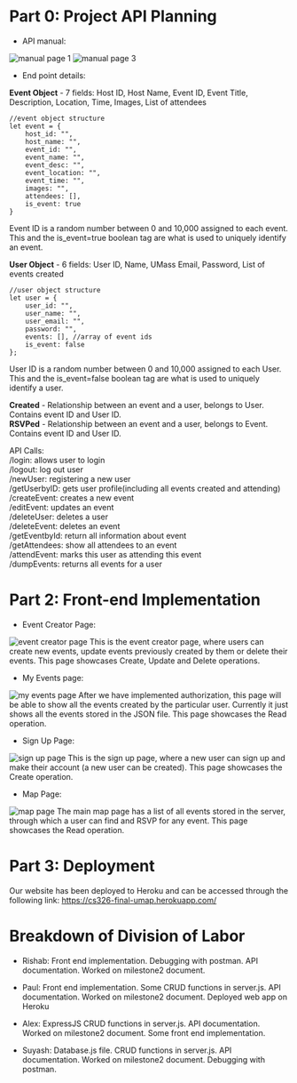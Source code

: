 # Part 0: Project API Planning
- API manual:

![manual page 1](images/APIdetails-1.png)
![manual page 3](images/APIdetails-2.png)

- End point details:

**Event Object** - 7 fields: Host ID, Host Name, Event ID, Event Title, Description, Location, Time, Images, List of attendees  
```
//event object structure  
let event = {  
    host_id: "",  
    host_name: "",
    event_id: "",  
    event_name: "",  
    event_desc: "",  
    event_location: "",  
    event_time: "",  
    images: "",  
    attendees: [],  
    is_event: true  
}  
```
Event ID is a random number between 0 and 10,000 assigned to each event. This and the is_event=true boolean tag are what is used to uniquely identify an event.

**User Object** - 6 fields: User ID, Name, UMass Email, Password, List of events created  
```
//user object structure
let user = {
    user_id: "",
    user_name: "",
    user_email: "",
    password: "",
    events: [], //array of event ids
    is_event: false
};
```
User ID is a random number between 0 and 10,000 assigned to each User. This and the is_event=false boolean tag are what is used to uniquely identify a user.

**Created** - Relationship between an event and a user, belongs to User. Contains event ID and User ID.  
**RSVPed** - Relationship between an event and a user, belongs to Event. Contains event ID and User ID.  


API Calls:  
/login: allows user to login  
/logout: log out user  
/newUser: registering a new user  
/getUserbyID: gets user profile(including all events created and attending)  
/createEvent: creates a new event  
/editEvent: updates an event  
/deleteUser: deletes a user  
/deleteEvent: deletes an event  
/getEventbyId: return all information about event  
/getAttendees: show all attendees to an event  
/attendEvent: marks this user as attending this event  
/dumpEvents: returns all events for a user  

# Part 2: Front-end Implementation

- Event Creator Page:

![event creator page](images/md2createEvent.png)
This is the event creator page, where users can create new events, update events previously created by them or delete their events. This page showcases Create, Update and Delete operations.

- My Events page:

![my events page](images/md2my_events.png)
After we have implemented authorization, this page will be able to show all the events created by the particular user. Currently it just shows all the events stored in the JSON file. This page showcases the Read operation.

- Sign Up Page:

![sign up page](images/md2signup.png)
This is the sign up page, where a new user can sign up and make their account (a new user can be created). This page showcases the Create operation.

- Map Page:

![map page](images/map.png)
The main map page has a list of all events stored in the server, through which a user can find and RSVP for any event. This page showcases the Read operation.


# Part 3: Deployment
Our website has been deployed to Heroku and can be accessed through the following link:
https://cs326-final-umap.herokuapp.com/


# Breakdown of Division of Labor
- Rishab:
Front end implementation. Debugging with postman. API documentation. Worked on milestone2 document.

- Paul:
Front end implementation. Some CRUD functions in server.js. API documentation. Worked on milestone2 document. Deployed web app on Heroku

- Alex:
ExpressJS CRUD functions in server.js. API documentation. Worked on milestone2 document. Some front end implementation.

- Suyash:
Database.js file. CRUD functions in server.js. API documentation. Worked on milestone2 document. Debugging with postman.